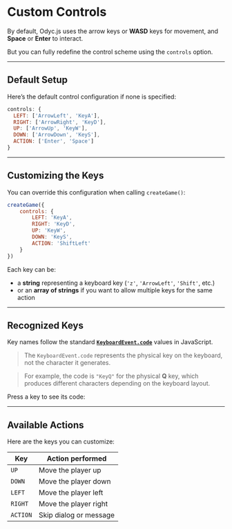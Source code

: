 <script>
import Aside from '../../../lib/ui/Doc/Aside.svelte'
import Emoji from '../../../lib/ui/Doc/Emoji.svelte'
import KeyDemo from '../../../lib/ui/Doc/KeyDemo.svelte'
</script>

# <Emoji src="🎮" /> Custom Controls

By default, Odyc.js uses the arrow keys or **WASD** keys for movement, and **Space** or **Enter** to interact.

But you can fully redefine the control scheme using the `controls` option.

---

## <Emoji src="🧩" /> Default Setup

Here’s the default control configuration if none is specified:

```js
controls: {
  LEFT: ['ArrowLeft', 'KeyA'],
  RIGHT: ['ArrowRight', 'KeyD'],
  UP: ['ArrowUp', 'KeyW'],
  DOWN: ['ArrowDown', 'KeyS'],
  ACTION: ['Enter', 'Space']
}
```

---

## <Emoji src="⚙️" /> Customizing the Keys

You can override this configuration when calling `createGame()`:

```js
createGame({
	controls: {
		LEFT: 'KeyA',
		RIGHT: 'KeyD',
		UP: 'KeyW',
		DOWN: 'KeyS',
		ACTION: 'ShiftLeft'
	}
})
```

Each key can be:

- a **string** representing a keyboard key (`'z'`, `'ArrowLeft'`, `'Shift'`, etc.)
- or an **array of strings** if you want to allow multiple keys for the same action

---

## <Emoji src="🔑" /> Recognized Keys

Key names follow the standard **[`KeyboardEvent.code`](https://developer.mozilla.org/en-US/docs/Web/API/KeyboardEvent/code)** values in JavaScript.

> The `KeyboardEvent.code` represents the physical key on the keyboard,
> not the character it generates.

> For example, the code is `"KeyQ"` for the physical **Q** key,
> which produces different characters depending on the keyboard layout.

Press a key to see its code:

<KeyDemo/>

---

## <Emoji src="🎯" /> Available Actions

Here are the keys you can customize:

| Key      | Action performed       |
| -------- | ---------------------- |
| `UP`     | Move the player up     |
| `DOWN`   | Move the player down   |
| `LEFT`   | Move the player left   |
| `RIGHT`  | Move the player right  |
| `ACTION` | Skip dialog or message |
